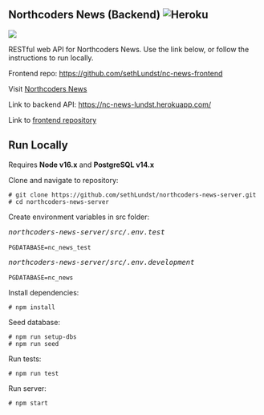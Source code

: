 ## Northcoders News (Backend) ![Heroku](https://pyheroku-badge.herokuapp.com/?app=nc-news-lundst&style=plastic) 
![](https://badges.aleen42.com/src/javascript.svg)


RESTful web API for Northcoders News. Use the link below, or follow the instructions to run locally.

Frontend repo: https://github.com/sethLundst/nc-news-frontend

Visit [Northcoders News](https://news-northcoders.netlify.app)

Link to backend API: https://nc-news-lundst.herokuapp.com/

Link to [frontend repository](https://github.com/sethLundst/nc-news-frontend)

## Run Locally

Requires **Node v16.x** and **PostgreSQL v14.x**

Clone and navigate to repository:

    # git clone https://github.com/sethLundst/northcoders-news-server.git
    # cd northcoders-news-server

Create environment variables in src folder:

<pre>
<i>northcoders-news-server/src/.env.test</i>

<code>PGDATABASE=nc_news_test</code>
</pre>

<pre>
<i>northcoders-news-server/src/.env.development</i>

<code>PGDATABASE=nc_news</code>
</pre>

Install dependencies:

    # npm install

Seed database:

    # npm run setup-dbs
    # npm run seed

Run tests:

    # npm run test

Run server:

    # npm start
